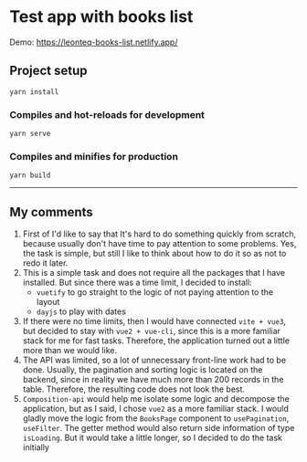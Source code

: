 # Test app with books list

Demo: https://leonteq-books-list.netlify.app/

## Project setup
```
yarn install
```

### Compiles and hot-reloads for development
```
yarn serve
```

### Compiles and minifies for production
```
yarn build
```

----------------------

## My comments

1. First of I'd like to say that It's hard to do something quickly from scratch, because usually don't have time to pay attention to some problems. Yes, the task is simple, but still I like to think about how to do it so as not to redo it later.
2. This is a simple task and does not require all the packages that I have installed. But since there was a time limit, I decided to install:
    - `vuetify` to go straight to the logic of not paying attention to the layout
    - `dayjs` to play with dates
3. If there were no time limits, then I would have connected `vite + vue3`, but decided to stay with `vue2 + vue-cli`, since this is a more familiar stack for me for fast tasks. Therefore, the application turned out a little more than we would like.
4. The API was limited, so a lot of unnecessary front-line work had to be done. Usually, the pagination and sorting logic is located on the backend, since in reality we have much more than 200 records in the table. Therefore, the resulting code does not look the best.
5. `Composition-api` would help me isolate some logic and decompose the application, but as I said, I chose `vue2` as a more familiar stack. I would gladly move the logic from the `BooksPage` component to `usePagination`, `useFilter`. The getter method would also return side information of type `isLoading`. But it would take a little longer, so I decided to do the task initially
